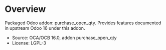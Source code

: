 # Overview

Packaged Odoo addon: purchase_open_qty. Provides features documented in upstream Odoo 16 under this addon.

- Source: OCA/OCB 16.0, addon purchase_open_qty
- License: LGPL-3
